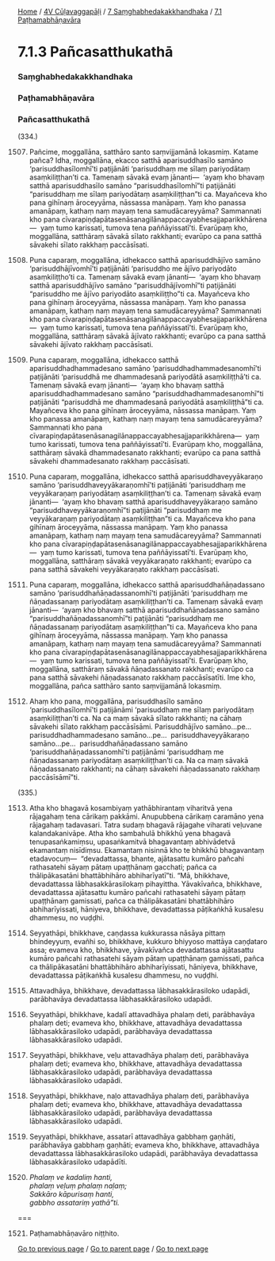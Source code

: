 
[Home](/) / [4V Cūḷavaggapāḷi](/tipitaka/4V.md) / [7 Saṃghabhedakakkhandhaka](/tipitaka/4V/7.md) / [7.1 Paṭhamabhāṇavāra](/tipitaka/4V/7/7.1.md)

# 7.1.3 Pañcasatthukathā

### Saṃghabhedakakkhandhaka

### Paṭhamabhāṇavāra

### Pañcasatthukathā

(334.)

1507. Pañcime, moggallāna, satthāro santo saṃvijjamānā lokasmiṃ. Katame pañca? Idha, moggallāna, ekacco satthā aparisuddhasīlo samāno ‘parisuddhasīlomhī’ti paṭijānāti ‘parisuddhaṃ me sīlaṃ pariyodātaṃ asaṃkiliṭṭhan’ti ca. Tamenaṃ sāvakā evaṃ jānanti—  ‘ayaṃ kho bhavaṃ satthā aparisuddhasīlo samāno “parisuddhasīlomhī”ti paṭijānāti “parisuddhaṃ me sīlaṃ pariyodātaṃ asaṃkiliṭṭhan”ti ca. Mayañceva kho pana gihīnaṃ āroceyyāma, nāssassa manāpaṃ. Yaṃ kho panassa amanāpaṃ, kathaṃ naṃ mayaṃ tena samudācareyyāma? Sammannati kho pana cīvarapiṇḍapātasenāsanagilānappaccayabhesajjaparikkhārena—  yaṃ tumo karissati, tumova tena paññāyissatī’ti. Evarūpaṃ kho, moggallāna, satthāraṃ sāvakā sīlato rakkhanti; evarūpo ca pana satthā sāvakehi sīlato rakkhaṃ paccāsīsati.

1508. Puna caparaṃ, moggallāna, idhekacco satthā aparisuddhājīvo samāno ‘parisuddhājīvomhī’ti paṭijānāti ‘parisuddho me ājīvo pariyodāto asaṃkiliṭṭho’ti ca. Tamenaṃ sāvakā evaṃ jānanti—  ‘ayaṃ kho bhavaṃ satthā aparisuddhājīvo samāno “parisuddhājīvomhī”ti paṭijānāti “parisuddho me ājīvo pariyodāto asaṃkiliṭṭho”ti ca. Mayañceva kho pana gihīnaṃ āroceyyāma, nāssassa manāpaṃ. Yaṃ kho panassa amanāpaṃ, kathaṃ naṃ mayaṃ tena samudācareyyāma? Sammannati kho pana cīvarapiṇḍapātasenāsanagilānappaccayabhesajjaparikkhārena—  yaṃ tumo karissati, tumova tena paññāyissatī’ti. Evarūpaṃ kho, moggallāna, satthāraṃ sāvakā ājīvato rakkhanti; evarūpo ca pana satthā sāvakehi ājīvato rakkhaṃ paccāsīsati.

1509. Puna caparaṃ, moggallāna, idhekacco satthā aparisuddhadhammadesano samāno ‘parisuddhadhammadesanomhī’ti paṭijānāti ‘parisuddhā me dhammadesanā pariyodātā asaṃkiliṭṭhā’ti ca. Tamenaṃ sāvakā evaṃ jānanti—  ‘ayaṃ kho bhavaṃ satthā aparisuddhadhammadesano samāno “parisuddhadhammadesanomhī”ti paṭijānāti “parisuddhā me dhammadesanā pariyodātā asaṃkiliṭṭhā”ti ca. Mayañceva kho pana gihīnaṃ āroceyyāma, nāssassa manāpaṃ. Yaṃ kho panassa amanāpaṃ, kathaṃ naṃ mayaṃ tena samudācareyyāma? Sammannati kho pana cīvarapiṇḍapātasenāsanagilānappaccayabhesajjaparikkhārena—  yaṃ tumo karissati, tumova tena paññāyissatī’ti. Evarūpaṃ kho, moggallāna, satthāraṃ sāvakā dhammadesanato rakkhanti; evarūpo ca pana satthā sāvakehi dhammadesanato rakkhaṃ paccāsīsati.

1510. Puna caparaṃ, moggallāna, idhekacco satthā aparisuddhaveyyākaraṇo samāno ‘parisuddhaveyyākaraṇomhī’ti paṭijānāti ‘parisuddhaṃ me veyyākaraṇaṃ pariyodātaṃ asaṃkiliṭṭhan’ti ca. Tamenaṃ sāvakā evaṃ jānanti—  ‘ayaṃ kho bhavaṃ satthā aparisuddhaveyyākaraṇo samāno “parisuddhaveyyākaraṇomhī”ti paṭijānāti “parisuddhaṃ me veyyākaraṇaṃ pariyodātaṃ asaṃkiliṭṭhan”ti ca. Mayañceva kho pana gihīnaṃ āroceyyāma, nāssassa manāpaṃ. Yaṃ kho panassa amanāpaṃ, kathaṃ naṃ mayaṃ tena samudācareyyāma? Sammannati kho pana cīvarapiṇḍapātasenāsanagilānappaccayabhesajjaparikkhārena—  yaṃ tumo karissati, tumova tena paññāyissatī’ti. Evarūpaṃ kho, moggallāna, satthāraṃ sāvakā veyyākaraṇato rakkhanti; evarūpo ca pana satthā sāvakehi veyyākaraṇato rakkhaṃ paccāsīsati.

1511. Puna caparaṃ, moggallāna, idhekacco satthā aparisuddhañāṇadassano samāno ‘parisuddhañāṇadassanomhī’ti paṭijānāti ‘parisuddhaṃ me ñāṇadassanaṃ pariyodātaṃ asaṃkiliṭṭhan’ti ca. Tamenaṃ sāvakā evaṃ jānanti—  ‘ayaṃ kho bhavaṃ satthā aparisuddhañāṇadassano samāno “parisuddhañāṇadassanomhī”ti paṭijānāti “parisuddhaṃ me ñāṇadassanaṃ pariyodātaṃ asaṃkiliṭṭhan”ti ca. Mayañceva kho pana gihīnaṃ āroceyyāma, nāssassa manāpaṃ. Yaṃ kho panassa amanāpaṃ, kathaṃ naṃ mayaṃ tena samudācareyyāma? Sammannati kho pana cīvarapiṇḍapātasenāsanagilānappaccayabhesajjaparikkhārena—  yaṃ tumo karissati, tumova tena paññāyissatī’ti. Evarūpaṃ kho, moggallāna, satthāraṃ sāvakā ñāṇadassanato rakkhanti; evarūpo ca pana satthā sāvakehi ñāṇadassanato rakkhaṃ paccāsīsatīti. Ime kho, moggallāna, pañca satthāro santo saṃvijjamānā lokasmiṃ.

1512. Ahaṃ kho pana, moggallāna, parisuddhasīlo samāno ‘parisuddhasīlomhī’ti paṭijānāmi ‘parisuddhaṃ me sīlaṃ pariyodātaṃ asaṃkiliṭṭhan’ti ca. Na ca maṃ sāvakā sīlato rakkhanti; na cāhaṃ sāvakehi sīlato rakkhaṃ paccāsīsāmi. Parisuddhājīvo samāno…pe…  parisuddhadhammadesano samāno…pe…  parisuddhaveyyākaraṇo samāno…pe…  parisuddhañāṇadassano samāno ‘parisuddhañāṇadassanomhī’ti paṭijānāmi ‘parisuddhaṃ me ñāṇadassanaṃ pariyodātaṃ asaṃkiliṭṭhan’ti ca. Na ca maṃ sāvakā ñāṇadassanato rakkhanti; na cāhaṃ sāvakehi ñāṇadassanato rakkhaṃ paccāsīsāmī”ti.

(335.)

1513. Atha kho bhagavā kosambiyaṃ yathābhirantaṃ viharitvā yena rājagahaṃ tena cārikaṃ pakkāmi. Anupubbena cārikaṃ caramāno yena rājagahaṃ tadavasari. Tatra sudaṃ bhagavā rājagahe viharati veḷuvane kalandakanivāpe. Atha kho sambahulā bhikkhū yena bhagavā tenupasaṅkamiṃsu, upasaṅkamitvā bhagavantaṃ abhivādetvā ekamantaṃ nisīdiṃsu. Ekamantaṃ nisinnā kho te bhikkhū bhagavantaṃ etadavocuṃ—  “devadattassa, bhante, ajātasattu kumāro pañcahi rathasatehi sāyaṃ pātaṃ upaṭṭhānaṃ gacchati; pañca ca thālipākasatāni bhattābhihāro abhiharīyatī”ti. “Mā, bhikkhave, devadattassa lābhasakkārasilokaṃ pihayittha. Yāvakīvañca, bhikkhave, devadattassa ajātasattu kumāro pañcahi rathasatehi sāyaṃ pātaṃ upaṭṭhānaṃ gamissati, pañca ca thālipākasatāni bhattābhihāro abhiharīyissati, hāniyeva, bhikkhave, devadattassa pāṭikaṅkhā kusalesu dhammesu, no vuḍḍhi.

1514. Seyyathāpi, bhikkhave, caṇḍassa kukkurassa nāsāya pittaṃ bhindeyyuṃ, evañhi so, bhikkhave, kukkuro bhiyyoso mattāya caṇḍataro assa; evameva kho, bhikkhave, yāvakīvañca devadattassa ajātasattu kumāro pañcahi rathasatehi sāyaṃ pātaṃ upaṭṭhānaṃ gamissati, pañca ca thālipākasatāni bhattābhihāro abhiharīyissati, hāniyeva, bhikkhave, devadattassa pāṭikaṅkhā kusalesu dhammesu, no vuḍḍhi.

1515. Attavadhāya, bhikkhave, devadattassa lābhasakkārasiloko udapādi, parābhavāya devadattassa lābhasakkārasiloko udapādi.

1516. Seyyathāpi, bhikkhave, kadalī attavadhāya phalaṃ deti, parābhavāya phalaṃ deti; evameva kho, bhikkhave, attavadhāya devadattassa lābhasakkārasiloko udapādi, parābhavāya devadattassa lābhasakkārasiloko udapādi.

1517. Seyyathāpi, bhikkhave, veḷu attavadhāya phalaṃ deti, parābhavāya phalaṃ deti; evameva kho, bhikkhave, attavadhāya devadattassa lābhasakkārasiloko udapādi, parābhavāya devadattassa lābhasakkārasiloko udapādi.

1518. Seyyathāpi, bhikkhave, naḷo attavadhāya phalaṃ deti, parābhavāya phalaṃ deti; evameva kho, bhikkhave, attavadhāya devadattassa lābhasakkārasiloko udapādi, parābhavāya devadattassa lābhasakkārasiloko udapādi.

1519. Seyyathāpi, bhikkhave, assatarī attavadhāya gabbhaṃ gaṇhāti, parābhavāya gabbhaṃ gaṇhāti; evameva kho, bhikkhave, attavadhāya devadattassa lābhasakkārasiloko udapādi, parābhavāya devadattassa lābhasakkārasiloko udapādīti.

1520. _Phalaṃ ve kadaliṃ hanti,_  
_phalaṃ veḷuṃ phalaṃ naḷaṃ;_  
_Sakkāro kāpurisaṃ hanti,_  
_gabbho assatariṃ yathā”ti._  


===

1521. Paṭhamabhāṇavāro niṭṭhito.



[Go to previous page](/tipitaka/4V/7/7.1/7.1.2.md) / [Go to parent page](/tipitaka/4V/7/7.1.md) / [Go to next page](/tipitaka/4V/7/7.2.md)


